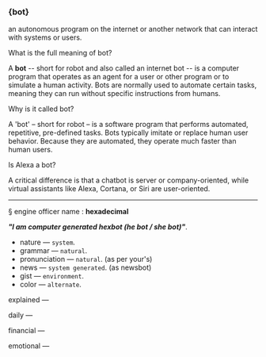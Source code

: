 ### {bot}
an autonomous program on the internet or another network that can interact with systems or users.

What is the full meaning of bot?

A **bot** -- short for robot and also called an internet bot -- is a computer program that operates as an agent for a user or other program or to simulate a human activity. Bots are normally used to automate certain tasks, meaning they can run without specific instructions from humans.

Why is it called bot?

A 'bot' – short for robot – is a software program that performs automated, repetitive, pre-defined tasks. Bots typically imitate or replace human user behavior. Because they are automated, they operate much faster than human users.

Is Alexa a bot?

A critical difference is that a chatbot is server or company-oriented, while virtual assistants like Alexa, Cortana, or Siri are user-oriented.

-----------------------------------

§ engine officer name : **hexadecimal**

_**"I am computer generated hexbot (he bot / she bot)"**_.

- nature — `system`.
- grammar — `natural`.
- pronunciation — `natural`. (as per your's)
- news — `system generated`. (as newsbot)
- gist — `environment`.
- color — `alternate`.

explained —

daily —

financial —

emotional —
